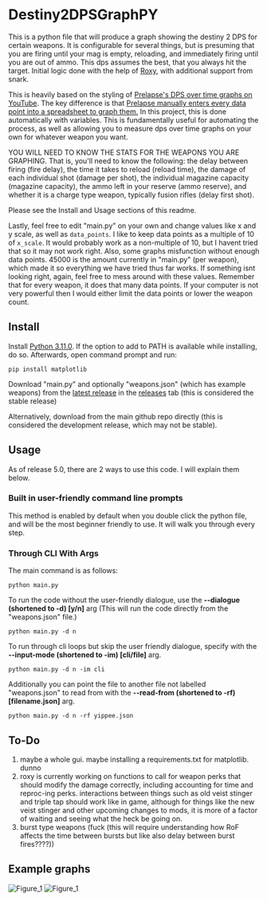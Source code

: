 # Destiny2DPSGraphPY

This is a python file that will produce a graph showing the destiny 2 DPS for certain weapons. It is configurable for several things, but is presuming that you are firing until your mag is empty, reloading, and immediately firing until you are out of ammo. This dps assumes the best, that you always hit the target. Initial logic done with the help of [Roxy](https://twitter.com/rokishee), with additional support from snark.

This is heavily based on the styling of [Prelapse's DPS over time graphs on YouTube](https://www.youtube.com/playlist?list=PLmMhH44rl0aVkIqWzaCr_wrYkk5EFAeIZ). The key difference is that [Prelapse manually enters every data point into a spreadsheet to graph them.](https://media.discordapp.net/attachments/1005973866075664504/1061868926239248416/image.png?width=810&height=117) In this project, this is done automatically with variables. This is fundamentally useful for automating the process, as well as allowing you to measure dps over time graphs on your own for whatever weapon you want.

YOU WILL NEED TO KNOW THE STATS FOR THE WEAPONS YOU ARE GRAPHING. That is, you'll need to know the following: the delay between firing (fire delay), the time it takes to reload (reload time), the damage of each individual shot (damage per shot), the individual magazine capacity (magazine capacity), the ammo left in your reserve (ammo reserve), and whether it is a charge type weapon, typically fusion rifles (delay first shot).

Please see the Install and Usage sections of this readme.

Lastly, feel free to edit "main.py" on your own and change values like x and y scale, as well as ```data_points```. I like to keep data points as a multiple of 10 of ```x_scale```. It would probably work as a non-multiple of 10, but I havent tried that so it may not work right. Also, some graphs misfunction without enough data points. 45000 is the amount currently in "main.py" (per weapon), which made it so everything we have tried thus far works. If something isnt looking right, again, feel free to mess around with these values. Remember that for every weapon, it does that many data points. If your computer is not very powerful then I would either limit the data points or lower the weapon count.

## Install
Install [Python 3.11.0](https://www.python.org/downloads/release/python-3110/). If the option to add to PATH is available while installing, do so. Afterwards, open command prompt and run:
```
pip install matplotlib
```
Download "main.py" and optionally "weapons.json" (which has example weapons) from the [latest release](https://github.com/katzerax/Destiny2DPSGraphPY/releases/latest) in the [releases](https://github.com/katzerax/Destiny2DPSGraphPY/releases) tab (this is considered the stable release)

Alternatively, download from the main github repo directly (this is considered the development release, which may not be stable).

## Usage
As of release 5.0, there are 2 ways to use this code. I will explain them below.

### Built in user-friendly command line prompts
This method is enabled by default when you double click the python file, and will be the most beginner friendly to use. It will walk you through every step.

### Through CLI With Args
The main command is as follows:
```
python main.py
```

To run the code without the user-friendly dialogue, use the **--dialogue (shortened to -d) [y/n]** arg (This will run the code directly from the "weapons.json" file.)
```
python main.py -d n
```

To run through cli loops but skip the user friendly dialogue, specify with the **--input-mode (shortened to -im) [cli/file]** arg. 
```
python main.py -d n -im cli
```

Additionally you can point the file to another file not labelled "weapons.json" to read from with the **--read-from (shortened to -rf) [filename.json]** arg.
```
python main.py -d n -rf yippee.json
```

## To-Do
1. maybe a whole gui. maybe installing a requirements.txt for matplotlib. dunno
2. roxy is currently working on functions to call for weapon perks that should modify the damage correctly, including accounting for time and reproc-ing perks. interactions between things such as old veist stinger and triple tap should work like in game, although for things like the new veist stinger and other upcoming changes to mods, it is more of a factor of waiting and seeing what the heck be going on.
3. burst type weapons (fuck (this will require understanding how RoF affects the time between bursts but like also delay between burst fires????))

## Example graphs
![Figure_1](https://user-images.githubusercontent.com/65287118/210054539-a0629674-e846-43ed-8e1f-808482d20a66.png)
![Figure_1](https://user-images.githubusercontent.com/65287118/209410562-fc720bb0-fd7c-492b-8a41-7422d72d4cf2.png)
